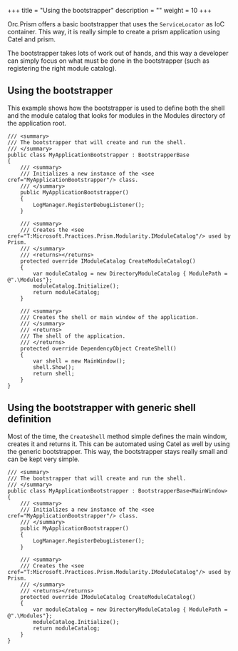 +++
title = "Using the bootstrapper" 
description = ""
weight = 10
+++

Orc.Prism offers a basic bootstrapper that uses the `ServiceLocator` as IoC container. This way, it is really simple to create a prism application using Catel and prism.

The bootstrapper takes lots of work out of hands, and this way a developer can simply focus on what must be done in the bootstrapper (such as registering the right module catalog).

## Using the bootstrapper

This example shows how the bootstrapper is used to define both the shell and the module catalog that looks for modules in the Modules directory of the application root.

```
/// <summary>
/// The bootstrapper that will create and run the shell.
/// </summary>
public class MyApplicationBootstrapper : BootstrapperBase
{
	/// <summary>
	/// Initializes a new instance of the <see cref="MyApplicationBootstrapper"/> class.
	/// </summary>
	public MyApplicationBootstrapper()
	{
		LogManager.RegisterDebugListener();
	}
	
	/// <summary>
	/// Creates the <see cref="T:Microsoft.Practices.Prism.Modularity.IModuleCatalog"/> used by Prism.
	/// </summary>
	/// <returns></returns>
	protected override IModuleCatalog CreateModuleCatalog()
	{
		var moduleCatalog = new DirectoryModuleCatalog { ModulePath = @".\Modules"};
		moduleCatalog.Initialize();
		return moduleCatalog;
	}
	
	/// <summary>
	/// Creates the shell or main window of the application.
	/// </summary>
	/// <returns>
	/// The shell of the application.
	/// </returns>
	protected override DependencyObject CreateShell()
	{
		var shell = new MainWindow();
		shell.Show();
		return shell;
	}
}
```

## Using the bootstrapper with generic shell definition

Most of the time, the `CreateShell` method simple defines the main window, creates it and returns it. This can be automated using Catel as well by using the generic bootstrapper. This way, the bootstrapper stays really small and can be kept very simple.

```
/// <summary>
/// The bootstrapper that will create and run the shell.
/// </summary>
public class MyApplicationBootstrapper : BootstrapperBase<MainWindow>
{
	/// <summary>
	/// Initializes a new instance of the <see cref="MyApplicationBootstrapper"/> class.
	/// </summary>
	public MyApplicationBootstrapper()
	{
		LogManager.RegisterDebugListener();
	}

	/// <summary>
	/// Creates the <see cref="T:Microsoft.Practices.Prism.Modularity.IModuleCatalog"/> used by Prism.
	/// </summary>
	/// <returns></returns>
	protected override IModuleCatalog CreateModuleCatalog()
	{
		var moduleCatalog = new DirectoryModuleCatalog { ModulePath = @".\Modules"};
		moduleCatalog.Initialize();
		return moduleCatalog;
	}
}
```